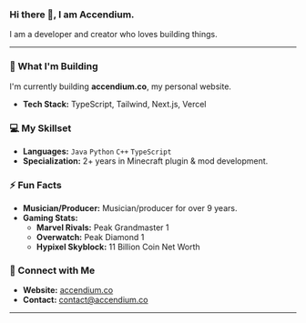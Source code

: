 ### Hi there 👋, I am Accendium.

I am a developer and creator who loves building things. 

---

### **🚀 What I'm Building**

I'm currently building **accendium.co**, my personal website.
- **Tech Stack:** TypeScript, Tailwind, Next.js, Vercel

### **💻 My Skillset**

- **Languages:** `Java` `Python` `C++` `TypeScript`
- **Specialization:** 2+ years in Minecraft plugin & mod development.

### **⚡ Fun Facts**
- **Musician/Producer:** Musician/producer for over 9 years.
- **Gaming Stats:**
    - **Marvel Rivals:** Peak Grandmaster 1
    - **Overwatch:** Peak Diamond 1
    - **Hypixel Skyblock:** 11 Billion Coin Net Worth

### **🔗 Connect with Me**

- **Website:** [accendium.co](https://accendium.co/)
- **Contact:** contact@accendium.co

---
